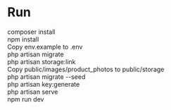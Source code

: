 # Run
composer install  
npm install  
Copy env.example to .env  
php artisan migrate  
php artisan storage:link  
Copy public/images/product_photos to public/storage  
php artisan migrate --seed  
php artisan key:generate  
php artisan serve  
npm run dev

